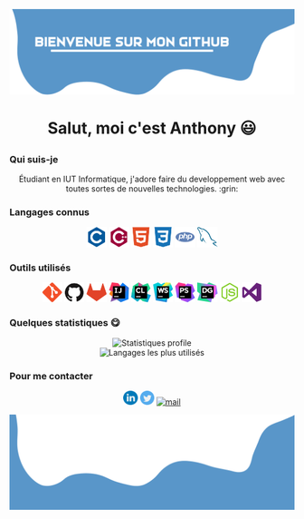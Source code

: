 ![Alt Text](./images/Template/header.png)

# <p align=center>Salut, moi c'est Anthony :smiley:</p>

<h3>Qui suis-je</h3>
<p align="center">Étudiant en IUT Informatique, j'adore faire du developpement web avec toutes sortes de nouvelles technologies. :grin:</p>

### <p>Langages connus</p>
<p align=center>
    <img src="https://github.com/devicons/devicon/blob/master/icons/c/c-plain.svg" width=7% alt="Langage C">
    <img src="https://github.com/devicons/devicon/blob/master/icons/cplusplus/cplusplus-plain.svg" width=7% alt="C++">
    <!--<img src="https://github.com/devicons/devicon/blob/master/icons/rust/rust-plain.svg" width=7% alt="Rust">-->
    <!--<img src="https://github.com/devicons/devicon/blob/master/icons/java/java-plain.svg" width=7% alt="Java">-->
    <img src="https://github.com/devicons/devicon/blob/master/icons/html5/html5-plain.svg" width=7% alt="HTML5">
    <img src="https://github.com/devicons/devicon/blob/master/icons/css3/css3-plain.svg" width=7% alt="CSS3">
    <img src="https://github.com/devicons/devicon/blob/master/icons/php/php-plain.svg" width=7% alt="PHP">
    <img src="https://github.com/devicons/devicon/blob/master/icons/mysql/mysql-plain.svg" width=7% alt="MySQL">
    <!--<img src="https://github.com/devicons/devicon/blob/master/icons/angularjs/angularjs-plain.svg" width=7% alt="Angular">-->
</p>

### <p>Outils utilisés</p>
<p align=center>
    <img src="https://github.com/devicons/devicon/blob/master/icons/git/git-plain.svg" width=7% alt="Git">
    <img src="https://github.com/devicons/devicon/blob/master/icons/github/github-original.svg" width=7% alt="GitHub">
    <img src="https://github.com/devicons/devicon/blob/master/icons/gitlab/gitlab-plain.svg" width=7% alt="GitLab">
    <img src="https://github.com/Anthony-AUDOIN/Anthony-AUDOIN/blob/main/images/Tools%20Icons/icon-intellij-idea.svg" width=7% alt="IDEA">
    <img src="https://github.com/Anthony-AUDOIN/Anthony-AUDOIN/blob/main/images/Tools%20Icons/icon_CLion.svg" width=7% alt="CLion">
    <img src="https://github.com/Anthony-AUDOIN/Anthony-AUDOIN/blob/main/images/Tools%20Icons/icon-webstorm.svg" width=7% alt="WebStorm">
    <img src="https://github.com/Anthony-AUDOIN/Anthony-AUDOIN/blob/main/images/Tools%20Icons/icon-phpstorm.svg" width=7% alt="PhpStorm">
    <img src="https://github.com/Anthony-AUDOIN/Anthony-AUDOIN/blob/main/images/Tools%20Icons/icon-datagrip.svg" width=7% alt="DataGrip">
    <img src="https://github.com/devicons/devicon/blob/master/icons/nodejs/nodejs-plain.svg" width=7% alt="NodeJs">
    <img src="https://github.com/devicons/devicon/blob/master/icons/visualstudio/visualstudio-plain.svg" width=7% alt="Visual Studio / Code">
</p>

### <p>Quelques statistiques :yum:</p>
<div align="center">
    <img style="align-items: center" src="https://github-readme-stats.vercel.app/api?username=Anthony-AUDOIN&count_private=true,&show_icons=true,&hide_border=1,&theme=dark" alt="Statistiques profile"> <br>
    <img style="align-items: center" src="https://github-readme-stats.vercel.app/api/top-langs/?username=Anthony-AUDOIN&hide_border=1,&theme=dark" alt="Langages les plus utilisés">
</div>

### <p>Pour me contacter</p>
<p align=center>
    <a href="https://www.linkedin.com/in/anthonyaudoin/"><img src="images/Tools%20Icons/linkedin.png" alt="LinkedIn" width=5%></a>
    <a href="https://twitter.com/Anthony_Audoin"><img src="images/Tools%20Icons/twitter.png" alt="Twitter" width=5%></a>
    <a href="mailto:anthony.audoin@etu.unilim.fr"><img src="https://zupimages.net/up/20/53/yra1.png" alt="mail" width=5%/</a>
</p>

![Alt Text](./images/Template/footer.png)
